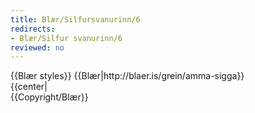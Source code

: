 ```yaml
---
title: Blær/Silfursvanurinn/6
redirects:
- Blær/Silfur svanurinn/6
reviewed: no
---
```

<vocabulary>
</vocabulary>
{{Blær styles}}
{{Blær|http://blaer.is/grein/amma-sigga}}

<div class="book" data-translate=true data-audio-file="Silfur_svanurinn_06-6.mp3">
{{center|<Audio src="Silfur_svanurinn_06-6.mp3"/>}}
<html>
<div class="blaer article">

<div class="article-entry">
  <div class="images-two-up">
    <div class="image-box image-box-half">
      <img src="https://ylhyra.is/Special:Filepath/Blær_–_Silfur_svanurinn_58842.jpeg">
    </div>
    <div class="image-box image-box-half">
      <img src="https://ylhyra.is/Special:Filepath/Blær_–_Silfur_svanurinn_13555.jpeg">
    </div>
  </div>

  <div class="text">
    <p><strong data-translate=no data-no-audio=true>Sigga:</strong><strong data-translate=no data-no-audio=true>&nbsp;</strong>Gígja, barnabarnið mitt, gaf mér þennan varalit, hún veit hvað mér finnst gaman að mála mig.<br></p>
    <p>
      <strong data-translate=no data-no-audio=true>Birna:</strong> Hvernig er lífið eftir að þú hættir að vinna?</p>
    <p>
      <strong data-translate=no data-no-audio=true>Sigga:</strong> Bara mjög skemmtilegt. Sumum finnst það ægilega leiðinlegt en það hljóta að vera þau sem hafa bara haft vinnuna sem áhugamál, skilurðu. Sko, mín vinna var alveg dásamleg, hún var skemmtileg. Ég saknaði hennar en leiðist ekkert
      núna. Yngvi var hættur að vinna fjórum árum á undan mér og beið bara eftir því að ég hætti. Við erum búin að vera í gönguhópi í 30 ár og fara um allt Ísland og víða í útlöndum. Svo erum við í sundi. Ég fór ekki að synda daglega fyrr en ég hætti
      að vinna. Þar eigum við góðan vinahóp líka. Við erum búin að gera heilmargt saman og ég get ekki hugsað mér að vera án þessara vina.</p>
    <p><strong data-translate=no data-no-audio=true>Birna:</strong> Og mætið þið þá í sund á hverjum degi?&nbsp;</p>
    <p><strong data-translate=no data-no-audio=true>Sigga:</strong> Já já, við mætum á hverjum degi og um helgar líka.</p>
    <p><strong data-translate=no data-no-audio=true>Birna:</strong> Alltaf á sama tíma?</p>
    <p><strong data-translate=no data-no-audio=true>Sigga:</strong> Já yfirleitt alltaf milli átta og hálf níu.</p>
    <p><strong data-translate=no data-no-audio=true>Birna:</strong> Í Suðurbæjarlaug?</p>
    <p><strong data-translate=no data-no-audio=true>Sigga:</strong> Já og í allar laugar. Ef við erum úti á landi förum við í laugarnar þar. Bara þar sem við erum hverju sinni.</p>
    <p><strong data-translate=no data-no-audio=true>Birna:</strong> Er þá verið að ræða heimsmálin í pottinum?&nbsp;</p>
    <p><strong data-translate=no data-no-audio=true>Sigga:</strong> Já já við reyndar fíflumst mikið sem okkur þykir voðalega skemmtilegt.</p>
    <p><strong data-translate=no data-no-audio=true>Birna:</strong> Hvernig þá?&nbsp;</p>
    <p><strong data-translate=no data-no-audio=true>Sigga:</strong> Þeir eru nú þrír þarna sem titla sig Bakkabræður og svo er ein í hópnum mamma þeirra, í kringum þetta spinnst algjör þvæla.&nbsp;</p>
  </div>

</div>

</div>
</html>
</div>
{{Copyright/Blær}}

